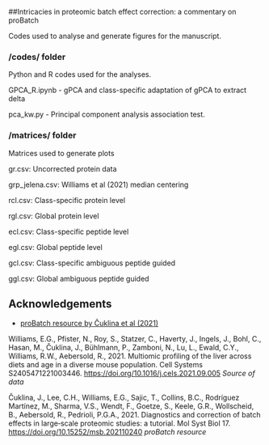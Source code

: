 ##Intricacies in proteomic batch effect correction: a commentary on proBatch

Codes used to analyse and generate figures for the manuscript. 

### /codes/ folder

Python and R codes used for the analyses.

GPCA_R.ipynb - gPCA and class-specific adaptation of gPCA to extract delta

pca_kw.py - Principal component analysis association test.

### /matrices/ folder

Matrices used to generate plots

gr.csv: Uncorrected protein data

grp_jelena.csv: Williams et al (2021) median centering

rcl.csv: Class-specific protein level

rgl.csv: Global protein level

ecl.csv: Class-specific peptide level

egl.csv: Global peptide level

gcl.csv: Class-specific ambiguous peptide guided

ggl.csv: Global ambiguous peptide guided


## Acknowledgements

 - [proBatch resource by ‪Čuklina et al (2021)](https://github.com/symbioticMe/proBatch)
 

Williams, E.G., Pfister, N., Roy, S., Statzer, C., Haverty, J., Ingels, J., Bohl, C., Hasan, M., Čuklina, J., Bühlmann, P., Zamboni, N., Lu, L., Ewald, C.Y., Williams, R.W., Aebersold, R., 2021. Multiomic profiling of the liver across diets and age in a diverse mouse population. Cell Systems S2405471221003446. https://doi.org/10.1016/j.cels.2021.09.005 *Source of data*

Čuklina, J., Lee, C.H., Williams, E.G., Sajic, T., Collins, B.C., Rodríguez Martínez, M., Sharma, V.S., Wendt, F., Goetze, S., Keele, G.R., Wollscheid, B., Aebersold, R., Pedrioli, P.G.A., 2021. Diagnostics and correction of batch effects in large‐scale proteomic studies: a tutorial. Mol Syst Biol 17. https://doi.org/10.15252/msb.202110240 *proBatch resource*
